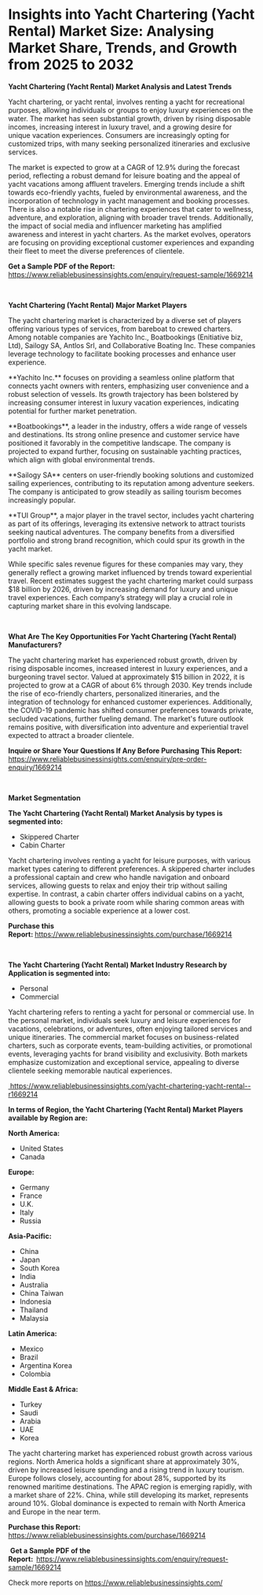 <p><h1>Insights into Yacht Chartering (Yacht Rental) Market Size: Analysing Market Share, Trends, and Growth from 2025 to 2032</h1></p><p><strong>Yacht Chartering (Yacht Rental) Market Analysis and Latest Trends</strong></p>
<p><p>Yacht chartering, or yacht rental, involves renting a yacht for recreational purposes, allowing individuals or groups to enjoy luxury experiences on the water. The market has seen substantial growth, driven by rising disposable incomes, increasing interest in luxury travel, and a growing desire for unique vacation experiences. Consumers are increasingly opting for customized trips, with many seeking personalized itineraries and exclusive services. </p><p>The market is expected to grow at a CAGR of 12.9% during the forecast period, reflecting a robust demand for leisure boating and the appeal of yacht vacations among affluent travelers. Emerging trends include a shift towards eco-friendly yachts, fueled by environmental awareness, and the incorporation of technology in yacht management and booking processes. There is also a notable rise in chartering experiences that cater to wellness, adventure, and exploration, aligning with broader travel trends. Additionally, the impact of social media and influencer marketing has amplified awareness and interest in yacht charters. As the market evolves, operators are focusing on providing exceptional customer experiences and expanding their fleet to meet the diverse preferences of clientele.</p></p>
<p><strong>Get a Sample PDF of the Report:&nbsp;</strong> <a href="https://www.reliablebusinessinsights.com/enquiry/request-sample/1669214?utm_campaign=3350&utm_medium=2&utm_source=Github&utm_content=ia&utm_term=11032025&utm_id=yacht-chartering-yacht-rental">https://www.reliablebusinessinsights.com/enquiry/request-sample/1669214</a></p>
<p>&nbsp;</p>
<p><strong>Yacht Chartering (Yacht Rental) Major Market Players</strong></p>
<p><p>The yacht chartering market is characterized by a diverse set of players offering various types of services, from bareboat to crewed charters. Among notable companies are Yachito Inc., Boatbookings (Enitiative biz, Ltd), Sailogy SA, Antlos Srl, and Collaborative Boating Inc. These companies leverage technology to facilitate booking processes and enhance user experience.</p><p>**Yachito Inc.** focuses on providing a seamless online platform that connects yacht owners with renters, emphasizing user convenience and a robust selection of vessels. Its growth trajectory has been bolstered by increasing consumer interest in luxury vacation experiences, indicating potential for further market penetration.</p><p>**Boatbookings**, a leader in the industry, offers a wide range of vessels and destinations. Its strong online presence and customer service have positioned it favorably in the competitive landscape. The company is projected to expand further, focusing on sustainable yachting practices, which align with global environmental trends.</p><p>**Sailogy SA** centers on user-friendly booking solutions and customized sailing experiences, contributing to its reputation among adventure seekers. The company is anticipated to grow steadily as sailing tourism becomes increasingly popular.</p><p>**TUI Group**, a major player in the travel sector, includes yacht chartering as part of its offerings, leveraging its extensive network to attract tourists seeking nautical adventures. The company benefits from a diversified portfolio and strong brand recognition, which could spur its growth in the yacht market.</p><p>While specific sales revenue figures for these companies may vary, they generally reflect a growing market influenced by trends toward experiential travel. Recent estimates suggest the yacht chartering market could surpass $18 billion by 2026, driven by increasing demand for luxury and unique travel experiences. Each company’s strategy will play a crucial role in capturing market share in this evolving landscape.</p></p>
<p>&nbsp;</p>
<p><strong>What Are The Key Opportunities For Yacht Chartering (Yacht Rental) Manufacturers?</strong></p>
<p><p>The yacht chartering market has experienced robust growth, driven by rising disposable incomes, increased interest in luxury experiences, and a burgeoning travel sector. Valued at approximately $15 billion in 2022, it is projected to grow at a CAGR of about 6% through 2030. Key trends include the rise of eco-friendly charters, personalized itineraries, and the integration of technology for enhanced customer experiences. Additionally, the COVID-19 pandemic has shifted consumer preferences towards private, secluded vacations, further fueling demand. The market's future outlook remains positive, with diversification into adventure and experiential travel expected to attract a broader clientele.</p></p>
<p><strong>Inquire or Share Your Questions If Any Before Purchasing This Report:</strong> <a href="https://www.reliablebusinessinsights.com/enquiry/pre-order-enquiry/1669214?utm_campaign=3350&utm_medium=2&utm_source=Github&utm_content=ia&utm_term=11032025&utm_id=yacht-chartering-yacht-rental">https://www.reliablebusinessinsights.com/enquiry/pre-order-enquiry/1669214</a></p>
<p>&nbsp;</p>
<p><strong>Market Segmentation</strong></p>
<p><strong>The Yacht Chartering (Yacht Rental) Market Analysis by types is segmented into:</strong></p>
<p><ul><li>Skippered Charter</li><li>Cabin Charter</li></ul></p>
<p><p>Yacht chartering involves renting a yacht for leisure purposes, with various market types catering to different preferences. A skippered charter includes a professional captain and crew who handle navigation and onboard services, allowing guests to relax and enjoy their trip without sailing expertise. In contrast, a cabin charter offers individual cabins on a yacht, allowing guests to book a private room while sharing common areas with others, promoting a sociable experience at a lower cost.</p></p>
<p><strong>Purchase this Report:&nbsp;</strong><a href="https://www.reliablebusinessinsights.com/purchase/1669214?utm_campaign=3350&utm_medium=2&utm_source=Github&utm_content=ia&utm_term=11032025&utm_id=yacht-chartering-yacht-rental">https://www.reliablebusinessinsights.com/purchase/1669214</a></p>
<p>&nbsp;</p>
<p><strong>The Yacht Chartering (Yacht Rental) Market Industry Research by Application is segmented into:</strong></p>
<p><ul><li>Personal</li><li>Commercial</li></ul></p>
<p><p>Yacht chartering refers to renting a yacht for personal or commercial use. In the personal market, individuals seek luxury and leisure experiences for vacations, celebrations, or adventures, often enjoying tailored services and unique itineraries. The commercial market focuses on business-related charters, such as corporate events, team-building activities, or promotional events, leveraging yachts for brand visibility and exclusivity. Both markets emphasize customization and exceptional service, appealing to diverse clientele seeking memorable nautical experiences.</p></p>
<p><a href="https://www.reliablebusinessinsights.com/yacht-chartering-yacht-rental--r1669214?utm_campaign=3350&utm_medium=2&utm_source=Github&utm_content=ia&utm_term=11032025&utm_id=yacht-chartering-yacht-rental">&nbsp;https://www.reliablebusinessinsights.com/yacht-chartering-yacht-rental--r1669214</a></p>
<p><strong>In terms of Region, the Yacht Chartering (Yacht Rental) Market Players available by Region are:</strong></p>
<p>
    <p> <strong> North America: </strong>
        <ul>
            <li>United States</li>
            <li>Canada</li>
        </ul>
        </p> 
    <p> <strong> Europe: </strong>
        <ul>
            <li>Germany</li>
            <li>France</li>
            <li>U.K.</li>
            <li>Italy</li>
            <li>Russia</li>
        </ul>
        </p> 
    <p> <strong> Asia-Pacific: </strong>
        <ul>
            <li>China</li>
            <li>Japan</li>
            <li>South Korea</li>
            <li>India</li>
            <li>Australia</li>
            <li>China Taiwan</li>
            <li>Indonesia</li>
            <li>Thailand</li>
            <li>Malaysia</li>
        </ul>
        </p> 
    <p> <strong> Latin America: </strong>
        <ul>
            <li>Mexico</li>
            <li>Brazil</li>
            <li>Argentina Korea</li>
            <li>Colombia</li>
        </ul>
        </p> 
    <p> <strong> Middle East & Africa: </strong>
        <ul>
            <li>Turkey</li>
            <li>Saudi</li>
            <li>Arabia</li>
            <li>UAE</li>
            <li>Korea</li>
        </ul>
    </p>
    </p>
<p><p>The yacht chartering market has experienced robust growth across various regions. North America holds a significant share at approximately 30%, driven by increased leisure spending and a rising trend in luxury tourism. Europe follows closely, accounting for about 28%, supported by its renowned maritime destinations. The APAC region is emerging rapidly, with a market share of 22%. China, while still developing its market, represents around 10%. Global dominance is expected to remain with North America and Europe in the near term.</p></p>
<p><strong>Purchase this Report: </strong><a href="https://www.reliablebusinessinsights.com/purchase/1669214?utm_campaign=3350&utm_medium=2&utm_source=Github&utm_content=ia&utm_term=11032025&utm_id=yacht-chartering-yacht-rental">https://www.reliablebusinessinsights.com/purchase/1669214</a></p>
<p>&nbsp;<strong>Get a Sample PDF of the Report:&nbsp;&nbsp;</strong><a href="https://www.reliablebusinessinsights.com/enquiry/request-sample/1669214?utm_campaign=3350&utm_medium=2&utm_source=Github&utm_content=ia&utm_term=11032025&utm_id=yacht-chartering-yacht-rental">https://www.reliablebusinessinsights.com/enquiry/request-sample/1669214</a></p>
<p><strong></strong></p>
<p>Check more reports on <a href="https://www.reliablebusinessinsights.com/?utm_campaign=3350&utm_medium=2&utm_source=Github&utm_content=ia&utm_term=11032025&utm_id=yacht-chartering-yacht-rental">https://www.reliablebusinessinsights.com/</a></p>